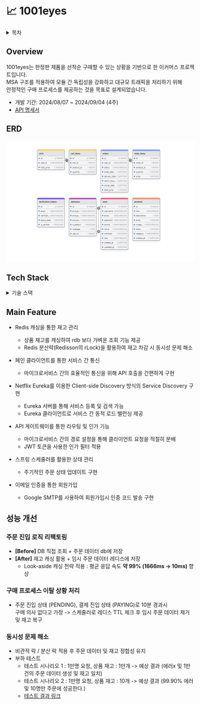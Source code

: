 # 📈 1001eyes

<details>
<summary>목차</summary>

- [Overview](#Overview)
- [ERD](#ERD)
- [Tech Stack](#Tech-Stack)
- [Main Feature](#Main-Feature)
- [성능 개선](#성능-개선)

[//]: # (- [Trouble Shooting]&#40;#Trouble-Shooting&#41;)

</details>


## Overview

1001eyes는 한정판 제품을 선착순 구매할 수 있는 상황을 기반으로 한 이커머스 프로젝트입니다. <br>
MSA 구조를 적용하여 모듈 간 독립성을 강화하고 대규모 트래픽을 처리하기 위해 <br>
안정적인 구매 프로세스를 제공하는 것을 목표로 설계되었습니다.


- 개발 기간: 2024/08/07 ~ 2024/09/04 (4주)
- [API 명세서](https://documenter.getpostman.com/view/33051866/2sA3s7ho4p)

## ERD
![img.png](etc/image/erd.png)

## Tech Stack
<details>
<summary>기술 스택</summary>
  
| **Tech**       | **Usage**                  |
|----------------|----------------------------|
| **Language**   | Java 21                    |
| **Framework**  | Spring Boot 3.3.2          |
| **Build**      | Gradle                     |
| **Database**   | MySQL 8.0.30               |
| **ORM**        | Spring Data JPA            |
| **Cache**      | Redis (Redisson 3.21.0)    |
| **Cloud**      | Spring Cloud 2023.0.3      |
| **Service Discovery** | Spring Eureka       |
| **API Gateway**| Spring Cloud Gateway 4.1.5 |
| **Library**    | Feign Client               |
| **Library**    | JJWT (0.11.5)              |
| **Library**    | Spring Boot Mail (3.1.2)   |
| **Load Testing** | JMeter                   |
| **DevOps**     | Docker (25.0.3)            |

</details>


## Main Feature

- Redis 캐싱을 통한 재고 관리
  - 상품 재고를 캐싱하여 rdb 보다 가벼운 조회 기능 제공 
  - Redis 분산락(Redisson의 rLock)을 활용하여 재고 차감 시 동시성 문제 해소


- 페인 클라이언트를 통한 서비스 간 통신
  - 마이크로서비스 간의 효율적인 통신을 위해 API 호출을 간편하게 구현


- Netflix Eureka를 이용한 Client-side Discovery 방식의 Service Discovery 구현
  - Eureka 서버를 통해 서비스 등록 및 검색 가능
  - Eureka 클라이언트로 서비스 간 동적 로드 밸런싱 제공


- API 게이트웨이를 통한 라우팅 및 인가 기능
    - 마이크로서비스 간의 경로 설정을 통해 클라이언트 요청을 적절히 분배
    - JWT 토큰을 사용한 인가 필터 적용
  

- 스프링 스케줄러를 활용한 상태 관리
  - 주기적인 주문 상태 업데이트 구현
  

- 이메일 인증을 통한 회원가입
  - Google SMTP를 사용하여 회원가입시 인증 코드 발송 구현

## 성능 개선

### 주문 진입 로직 리팩토링

- **[Before]** DB 직접 조회 + 주문 데이터 db에 저장
- **[After]** 재고 캐싱 활용 + 임시 주문 데이터 레디스에 저장
  - Look-aside 캐싱 전략 적용 : 평균 응답 속도 **약 99% (1666ms → 10ms)** 향상

### 구매 프로세스 이탈 상황 처리

- 주문 진입 상태 (PENDING), 결제 진입 상태 (PAYING)로 10분 경과시 <br>
  구매 의사 없다고 가정 -> 스케줄러로 레디스 TTL 체크 후 임시 주문 데이터 제거 및 재고 복구

### 동시성 문제 해소

- 비관적 락 / 분산 락 적용 후 주문 데이터 및 재고 정합성 유지
- 부하 테스트
  - 테스트 시나리오 1 : 1만명 요청, 상품 재고 : 1만개 -> 예상 결과 (에러x 및 1만건의 주문 데이터 생성 및 재고 일치)
  - 테스트 시나리오 2 : 1만명 요청, 상품 재고 : 10개 -> 예상 결과 (99.90% 에러 및 10명만 주문에 성공한다.)
  - [테스트 결과 링크](https://github.com/hhhyeon97/1001eyes/wiki/%EB%B6%80%ED%95%98%ED%85%8C%EC%8A%A4%ED%8A%B8-%EA%B2%B0%EA%B3%BC)


[//]: # (## Trouble Shooting)

<!--
<div align="right">

[맨 위로](#1001eyes)

</div> -->
